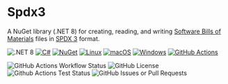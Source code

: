# Spdx3
A NuGet library (.NET 8) for creating, reading, and writing [Software Bills of Materials](https://www.ntia.gov/page/software-bill-materials) files in [SPDX 3](https://spdx.github.io/spdx-spec/v3.0.1/) format.

![.NET 8](https://img.shields.io/badge/.NET-8.0.x-blue)
[![C#](https://custom-icon-badges.demolab.com/badge/C%23-%23239120.svg?logo=cshrp&logoColor=white)](#)
[![NuGet](https://img.shields.io/badge/NuGet-004880?logo=nuget&logoColor=fff)](#)
[![Linux](https://img.shields.io/badge/Linux-FCC624?logo=linux&logoColor=black)](#)
[![macOS](https://img.shields.io/badge/macOS-000000?logo=apple&logoColor=F0F0F0)](#)
[![Windows](https://custom-icon-badges.demolab.com/badge/Windows-0078D6?logo=windows11&logoColor=white)](#)
[![GitHub Actions](https://img.shields.io/badge/GitHub_Actions-2088FF?logo=github-actions&logoColor=white)](#)

![GitHub Actions Workflow Status](https://img.shields.io/github/actions/workflow/status/mharrah/Spdx3/ci.yml)
![GitHub License](https://img.shields.io/github/license/mharrah/Spdx3)
![Github Actions Test Status](https://gist.githubusercontent.com/mharrah/e434f7b17274a026c153482b64e5cf91/raw/cd49c6b261bc91582c29cf74b10c140e184c3707/badge.svg)
![GitHub Issues or Pull Requests](https://img.shields.io/github/issues/mharrah/Spdx3)
